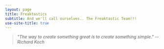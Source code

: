 ```yaml
---
layout: page
title: Freaktastics
subtitle: And we'll call ourselves.. The Freaktastic Team!!!
use-site-title: true
---
```


> *"The way to create something great is to create something simple."* <cite>-- Richard Koch</cite>

